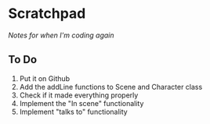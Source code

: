 # Scratchpad
*Notes for when I'm coding again*

## To Do
1. Put it on Github
2. Add the addLine functions to Scene and Character class
3. Check if it made everything properly
4. Implement the "In scene" functionality
5. Implement "talks to" functionality

